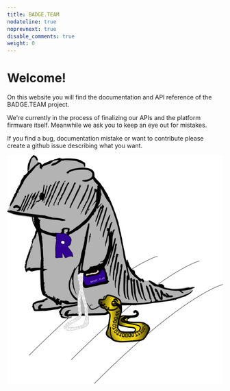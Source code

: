 ```yaml
---
title: BADGE.TEAM
nodateline: true
noprevnext: true
disable_comments: true
weight: 0
---
```


# Welcome!

On this website you will find the documentation and API reference of the BADGE.TEAM project.

We're currently in the process of finalizing our APIs and the platform firmware itself. Meanwhile we ask you to keep an eye out for mistakes.

If you find a bug, documentation mistake or want to contribute please create a github issue describing what you want.

![mascot](mascot.png)

